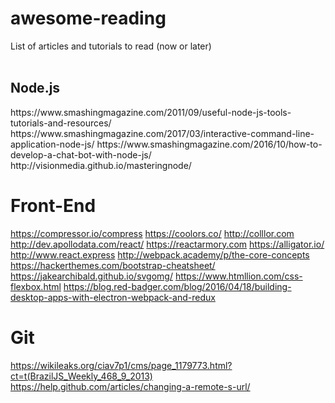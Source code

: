 # awesome-reading
List of articles and tutorials to read (now or later)
<br><br>
<h2>Node.js</h2>
https://www.smashingmagazine.com/2011/09/useful-node-js-tools-tutorials-and-resources/
https://www.smashingmagazine.com/2017/03/interactive-command-line-application-node-js/
https://www.smashingmagazine.com/2016/10/how-to-develop-a-chat-bot-with-node-js/
http://visionmedia.github.io/masteringnode/

# Front-End
https://compressor.io/compress
https://coolors.co/
http://colllor.com
http://dev.apollodata.com/react/
https://reactarmory.com
https://alligator.io/
http://www.react.express
http://webpack.academy/p/the-core-concepts
https://hackerthemes.com/bootstrap-cheatsheet/
https://jakearchibald.github.io/svgomg/
https://www.htmllion.com/css-flexbox.html
https://blog.red-badger.com/blog/2016/04/18/building-desktop-apps-with-electron-webpack-and-redux


# Git
https://wikileaks.org/ciav7p1/cms/page_1179773.html?ct=t(BrazilJS_Weekly_468_9_2013)
https://help.github.com/articles/changing-a-remote-s-url/
